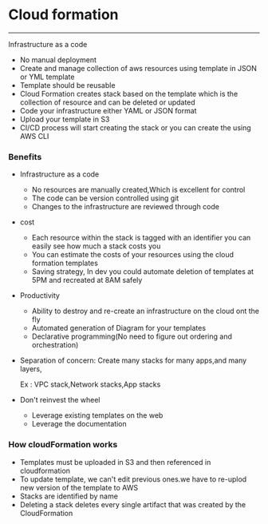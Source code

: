 # Cloud formation

---
Infrastructure as a code
* No manual deployment 
* Create and manage collection of aws resources using template in JSON or YML template
* Template should be reusable
* Cloud Formation creates stack based on the template which is the collection of resource and can be deleted or updated 
* Code your infrastructure either YAML or JSON format 
* Upload your template in S3
* CI/CD process will start creating the stack or you can create the using AWS CLI

### Benefits
* Infrastructure as a code
  * No resources are manually created,Which is excellent for control
  * The code can be version controlled using git
  * Changes to the infrastructure are reviewed through code
* cost
  * Each resource within the stack is tagged with an identifier you can easily see how much a stack costs you
  * You can estimate the costs of your resources using the cloud formation templates 
  * Saving strategy, In dev you could automate deletion of templates at 5PM and recreated at 8AM safely 
* Productivity 
  * Ability to destroy and re-create an infrastructure on the cloud ont the fly
  * Automated generation of Diagram for your templates
  * Declarative programming(No need to figure out ordering and orchestration)
* Separation of concern: Create many stacks for many apps,and many layers,
  
  Ex : VPC stack,Network stacks,App stacks
* Don't reinvest the wheel
  * Leverage existing templates on the web
  * Leverage the documentation

### How cloudFormation works
* Templates must be uploaded in S3 and then referenced in cloudformation
* To update template, we can't edit previous ones.we have to re-uplod new version of the template to AWS
* Stacks are identified by name 
* Deleting a stack deletes every single artifact that was created by the CloudFormation

